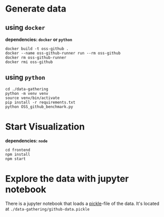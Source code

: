 
# Generate data

## using `docker`

__dependencies: `docker` or `python`__

```
docker build -t oss-github .
docker --name oss-github-runner run --rm oss-github
docker rm oss-github-runner
docker rmi oss-github
```

## using `python`

```
cd ./data-gathering
python -m venv venv
source venv/bin/activate
pip install -r requirements.txt
python OSS_github_benchmark.py
```

# Start Visualization

__dependencies: `node`__

```
cd frontend
npm install
npm start
```

# Explore the data with jupyter notebook

There is a jupyter notebook that loads a [pickle](https://docs.python.org/3/library/pickle.html)-file of the data.
It's located at `./data-gathering/github-data.pickle`

